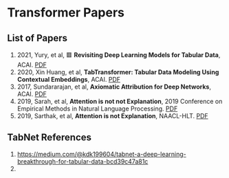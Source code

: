 # Transformer Papers
## List of Papers
1. 2021, Yury, et al,  🟥 **Revisiting Deep Learning Models for Tabular Data**, ACAI. <a href="PD_Papers/Transformer-PD/Transformer
/2021_Yorish et al_NeuroIPS_Revisiting Deep Learning Models for Tabular Data.pdf">PDF</a>
2. 2020, Xin Huang, et al, **TabTransformer: Tabular Data Modeling Using Contextual Embeddings**, ACAI. <a href="PD_Papers/Transformer-PD/Transformer
/2020_arXiv_TabTransformer_Tabular_Data_Modeling_Using_Context.pdf">PDF</a>
3. 2017, Sundararajan, et al, **Axiomatic Attribution for Deep Networks**, ACAI. <a href="PD_Papers/Transformer-PD/Transformer
/2017_Sundararajan_ICML_Axiomatic Attribution for Deep Networks.pdf">PDF</a>
4. 2019, Sarah, et al, **Attention is not not Explanation**, 2019 Conference on Empirical Methods in Natural Language Processing. <a href="PD_Papers/Transformer-PD/Transformer
/2019_Sarah_EMNLP_Attention is not not Explanation.pdf">PDF</a>
5. 2019, Sarthak, et al, **Attention is not Explanation**, NAACL-HLT. <a href="PD_Papers/Transformer-PD/Transformer
/2019_Sarthak_NAACL-HLT_Attention is not Explanation.pdf">PDF</a>

## TabNet References
1. https://medium.com/@kdk199604/tabnet-a-deep-learning-breakthrough-for-tabular-data-bcd39c47a81c
2. 




